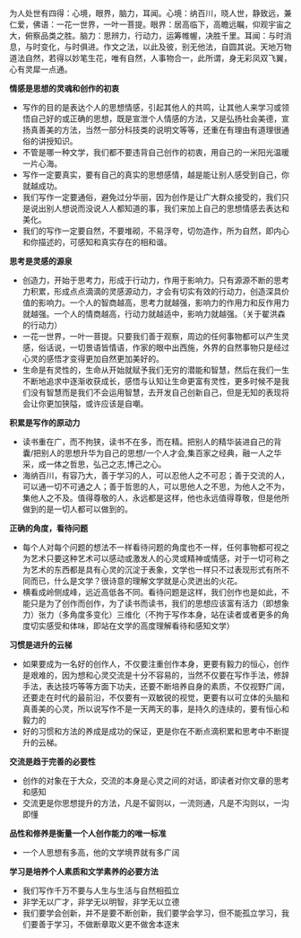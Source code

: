 <p>为人处世有四得：心境，眼界，脑力，耳闻。心境：纳百川，晓人世，静致远，兼仁爱，佛语：一花一世界，一叶一菩提。眼界：居高临下，高瞻远瞩，仰观宇宙之大，俯察品类之胜。脑力：思辨力，行动力，运筹帷幄，决胜千里。耳闻：与时消息，与时变化，与时俱进。作文之法，以此及彼，别无他法，自圆其说。天地万物道法自然，若得以妙笔生花，唯有自然，人事物合一，此所谓，身无彩凤双飞翼，心有灵犀一点通。</p>

**情感是思想的灵魂和创作的初衷**

+ 写作的目的是表达个人的思想情感，引起其他人的共鸣，让其他人来学习或领悟自己好的或正确的思想，既是宣泄个人情感的方法，又是弘扬社会美德，宣扬真善美的方法，当然一部分科技类的说明文等等，还重在有理由有道理很通俗的讲授知识。
+ 不管是哪一种文学，我们都不要违背自己创作的初衷，用自己的一米阳光温暖一片心海。
+ 写作一定要真实，要有自己的真实的思想感情，越是能让别人感受到自己，你就越成功。
+ 我们写作一定要通俗，避免过分华丽，因为创作是让广大群众接受的，我们只是说出别人想说而没说人人都知道的事，我们来加上自己的思想情感去表达和美化。
+ 我们的写作一定要自然，不要堆砌，不易浮夸，切勿造作，所为自然，即内心和你描述的，可感知和真实存在的相和谐。

**思考是灵感的源泉**
+ 创造力，开始于思考力，形成于行动力，作用于影响力。只有源源不断的思考力积累，形成点点滴滴的灵感源动力，才会有切实有效的行动力，创造深具价值的影响力。一个人的智商越高，思考力就越强，影响力的作用力和反作用力就越强。一个人的情商越高，行动力就越适中，影响力就越强。（关于翟洪森的行动力）
+ 一花一世界，一叶一菩提。只要我们善于观察，周边的任何事物都可以产生灵感，俗话说，一切景语皆情语，作家的眼中出西施，外界的自然事物只是经过心灵的感悟才变得更加自然更加美好的。
+ 生命是有灵性的，生命从开始就赋予我们无穷的潜能和智慧，然后在我们一生不断地追求中逐渐收获成长，感悟与认知让生命更富有灵性，更多时候不是我们没有智慧而是我们不会运用智慧，去开发自己创新自己，但是无知的表现将会让你更加狭隘，或许应该是自嘲。

**积累是写作的原动力**

+ 读书重在广，而不拘狭，读书不在多，而在精。把别人的精华装进自己的背囊/把别人的思想升华为自己的思想/一个人才会,集百家之经典，融一人之华采，成一体之哲思，弘己之志,博己之心。
+ 海纳百川，有容乃大，善于学习的人，可以忍他人之不可忍；善于交流的人，可以通一切不可通之人；善于哲思的人，可以思他人之不思，为他人之不为，集他人之不及。值得尊敬的人，永远都是这样，他也永远值得尊敬，但是他所做到的是一切人都可以做到的。

**正确的角度，看待问题**

+ 每个人对每个问题的想法不一样看待问题的角度也不一样，任何事物都可视之为艺术只要这种艺术可以感动或激发人的心灵或精神或情感，对于一切可称之为艺术的东西都是具有心灵的沉淀于表象，文学也一样只不过表现形式有所不同而已，什么是文学？很诗意的理解文学就是心灵迸出的火花。
+ 横看成岭侧成峰，远近高低各不同。看待问题是这样，我们创作也是如此，不能只是为了创作而创作，为了读书而读书，我们的思想应该富有活力（即想象力）张力（多角度多变化）三维化（不拘于写作本身，站在读者或者更多的角度切实感受和体味，即站在文学的高度理解看待和感知文学）

**习惯是进升的云梯**

+ 如果要成为一名好的创作人，不仅要注重创作本身，更要有毅力的恒心，创作是艰难的，因为想和心灵交流是十分不容易的，当然不仅要在写作手法，修辞手法，表达技巧等等方面下功夫，还要不断培养自身的素质，不仅视野广阔，还要走在时代的最前沿，不仅要有一双敏锐的视觉，更要有以可立体的头脑和真善美的心灵，所以说写作不是一天两天的事，是持久的连续的，要有恒心和毅力的
+ 好的习惯和方法的养成是成功的保证，更是你在不断点滴积累和思考中不断提升的云梯。

**交流是趋于完善的必要性**

+ 创作的对象在于大众，交流的本身是心灵之间的对话，即读者对你文章的思考和感知
+ 交流更是你思想提升的方法，凡是不留则以，一流则通，凡是不沟则以，一沟即懂

**品性和修养是衡量一个人创作能力的唯一标准**

* 一个人思想有多高，他的文学境界就有多广阔

**学习是培养个人素质和文学素养的必要方法**

+ 我们写作千万不要与人生与生活与自然相孤立
+ 非学无以广才，非学无以明智，非学无以立德
+ 我们要学会创新，并不是要不断创新，我们要学会学习，但不能孤立学习，我们要善于学习，不做断章取义更不做舍本逐末